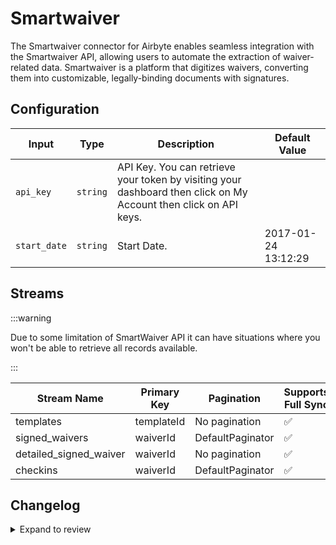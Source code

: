 # Smartwaiver
The Smartwaiver connector for Airbyte enables seamless integration with the Smartwaiver API, allowing users to automate the extraction of waiver-related data. Smartwaiver is a platform that digitizes waivers, converting them into customizable, legally-binding documents with signatures.

## Configuration

| Input | Type | Description | Default Value |
|-------|------|-------------|---------------|
| `api_key` | `string` | API Key. You can retrieve your token by visiting your dashboard then click on My Account then click on API keys. |  |
| `start_date` | `string` | Start Date.  | 2017-01-24 13:12:29 |

## Streams

:::warning

Due to some limitation of SmartWaiver API it can have situations where you won't be able to retrieve all records available.

:::

| Stream Name | Primary Key | Pagination | Supports Full Sync | Supports Incremental |
|-------------|-------------|------------|---------------------|----------------------|
| templates | templateId | No pagination | ✅ |  ❌  |
| signed_waivers | waiverId | DefaultPaginator | ✅ |  ❌  |
| detailed_signed_waiver | waiverId | No pagination | ✅ |  ❌  |
| checkins | waiverId | DefaultPaginator | ✅ |  ❌  |

## Changelog

<details>
  <summary>Expand to review</summary>

| Version          | Date              | Pull Request | Subject        |
|------------------|-------------------|--------------|----------------|
| 0.0.13 | 2025-02-15 | [54060](https://github.com/airbytehq/airbyte/pull/54060) | Update dependencies |
| 0.0.12 | 2025-02-08 | [53538](https://github.com/airbytehq/airbyte/pull/53538) | Update dependencies |
| 0.0.11 | 2025-02-01 | [53105](https://github.com/airbytehq/airbyte/pull/53105) | Update dependencies |
| 0.0.10 | 2025-01-25 | [52390](https://github.com/airbytehq/airbyte/pull/52390) | Update dependencies |
| 0.0.9 | 2025-01-18 | [51989](https://github.com/airbytehq/airbyte/pull/51989) | Update dependencies |
| 0.0.8 | 2025-01-11 | [51378](https://github.com/airbytehq/airbyte/pull/51378) | Update dependencies |
| 0.0.7 | 2024-12-28 | [50757](https://github.com/airbytehq/airbyte/pull/50757) | Update dependencies |
| 0.0.6 | 2024-12-21 | [50304](https://github.com/airbytehq/airbyte/pull/50304) | Update dependencies |
| 0.0.5 | 2024-12-14 | [49732](https://github.com/airbytehq/airbyte/pull/49732) | Update dependencies |
| 0.0.4 | 2024-12-12 | [49435](https://github.com/airbytehq/airbyte/pull/49435) | Update dependencies |
| 0.0.3 | 2024-12-11 | [49117](https://github.com/airbytehq/airbyte/pull/49117) | Starting with this version, the Docker image is now rootless. Please note that this and future versions will not be compatible with Airbyte versions earlier than 0.64 |
| 0.0.2 | 2024-10-29 | [47825](https://github.com/airbytehq/airbyte/pull/47825) | Update dependencies |
| 0.0.1 | 2024-10-09 | | Initial release by [@avirajsingh7](https://github.com/avirajsingh7) via Connector Builder |

</details>

